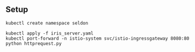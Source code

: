 
## Setup

```shell
kubectl create namespace seldon
```

```shell
kubectl apply -f iris_server.yaml
kubectl port-forward -n istio-system svc/istio-ingressgateway 8080:80
python httprequest.py
```
